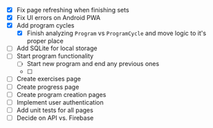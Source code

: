 - [x] Fix page refreshing when finishing sets
- [x] Fix UI errors on Android PWA
- [x] Add program cycles
  - [x] Finish analyzing `Program` vs `ProgramCycle` and move logic to it's proper place
- [ ] Add SQLite for local storage
- [ ] Start program functionality
  - [ ] Start new program and end any previous ones
  - [ ] 
- [ ] Create exercises page
- [ ] Create progress page
- [ ] Create program creation pages
- [ ] Implement user authentication
- [ ] Add unit tests for all pages
- [ ] Decide on API vs. Firebase